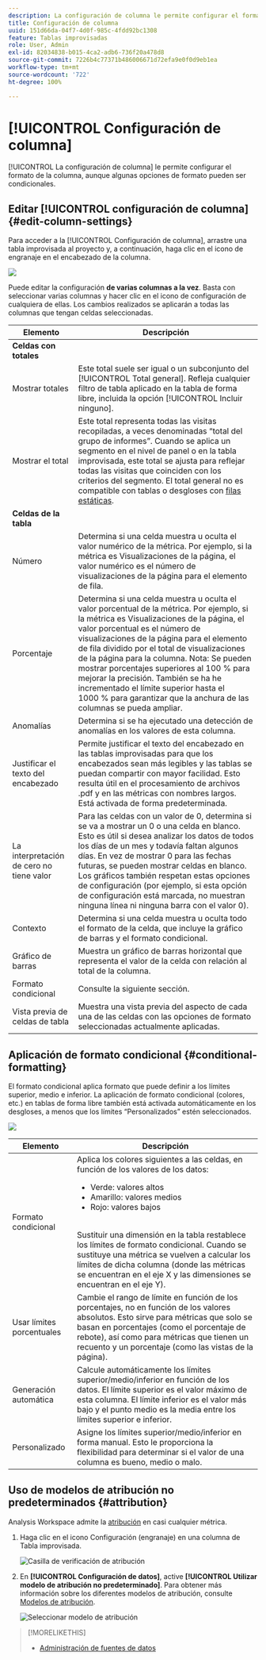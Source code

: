 ```yaml
---
description: La configuración de columna le permite configurar el formato de la columna, aunque algunas opciones de formato pueden ser condicionales.
title: Configuración de columna
uuid: 151d66da-04f7-4d0f-985c-4fdd92bc1308
feature: Tablas improvisadas
role: User, Admin
exl-id: 82034838-b015-4ca2-adb6-736f20a478d8
source-git-commit: 7226b4c77371b486006671d72efa9e0f0d9eb1ea
workflow-type: tm+mt
source-wordcount: '722'
ht-degree: 100%

---
```


# [!UICONTROL Configuración de columna]

[!UICONTROL La configuración de columna] le permite configurar el formato de la columna, aunque algunas opciones de formato pueden ser condicionales.

## Editar [!UICONTROL configuración de columna] {#edit-column-settings}

Para acceder a la [!UICONTROL Configuración de columna], arrastre una tabla improvisada al proyecto y, a continuación, haga clic en el icono de engranaje en el encabezado de la columna.

![](assets/column_settings.png)

Puede editar la configuración **de varias columnas a la vez**. Basta con seleccionar varias columnas y hacer clic en el icono de configuración de cualquiera de ellas. Los cambios realizados se aplicarán a todas las columnas que tengan celdas seleccionadas.

| Elemento | Descripción |
| --- | --- |
| **Celdas con totales** |  |
| Mostrar totales | Este total suele ser igual o un subconjunto del [!UICONTROL Total general]. Refleja cualquier filtro de tabla aplicado en la tabla de forma libre, incluida la opción [!UICONTROL Incluir ninguno]. |
| Mostrar el total | Este total representa todas las visitas recopiladas, a veces denominadas “total del grupo de informes”. Cuando se aplica un segmento en el nivel de panel o en la tabla improvisada, este total se ajusta para reflejar todas las visitas que coinciden con los criterios del segmento. El total general no es compatible con tablas o desgloses con [filas estáticas](/help/analyze/analysis-workspace/visualizations/freeform-table/workspace-totals.md). |
| **Celdas de la tabla** |  |
| Número | Determina si una celda muestra u oculta el valor numérico de la métrica. Por ejemplo, si la métrica es Visualizaciones de la página, el valor numérico es el número de visualizaciones de la página para el elemento de fila. |
| Porcentaje | Determina si una celda muestra u oculta el valor porcentual de la métrica. Por ejemplo, si la métrica es Visualizaciones de la página, el valor porcentual es el número de visualizaciones de la página para el elemento de fila dividido por el total de visualizaciones de la página para la columna.  Nota: Se pueden mostrar porcentajes superiores al 100 % para mejorar la precisión. También se ha he incrementado el límite superior hasta el 1000 % para garantizar que la anchura de las columnas se pueda ampliar. |
| Anomalías | Determina si se ha ejecutado una detección de anomalías en los valores de esta columna. |
| Justificar el texto del encabezado | Permite justificar el texto del encabezado en las tablas improvisadas para que los encabezados sean más legibles y las tablas se puedan compartir con mayor facilidad. Esto resulta útil en el procesamiento de archivos .pdf y en las métricas con nombres largos. Está activada de forma predeterminada. |
| La interpretación de cero no tiene valor | Para las celdas con un valor de 0, determina si se va a mostrar un 0 o una celda en blanco. Esto es útil si desea analizar los datos de todos los días de un mes y todavía faltan algunos días.  En vez de mostrar 0 para las fechas futuras, se pueden mostrar celdas en blanco. Los gráficos también respetan estas opciones de configuración (por ejemplo, si esta opción de configuración está marcada, no muestran ninguna línea ni ninguna barra con el valor 0). |
| Contexto | Determina si una celda muestra u oculta todo el formato de la celda, que incluye la gráfico de barras y el formato condicional. |
| Gráfico de barras | Muestra un gráfico de barras horizontal que representa el valor de la celda con relación al total de la columna. |
| Formato condicional | Consulte la siguiente sección. |
| Vista previa de celdas de tabla | Muestra una vista previa del aspecto de cada una de las celdas con las opciones de formato seleccionadas actualmente aplicadas. |

## Aplicación de formato condicional {#conditional-formatting}

El formato condicional aplica formato que puede definir a los límites superior, medio e inferior. La aplicación de formato condicional (colores, etc.) en tablas de forma libre también está activada automáticamente en los desgloses, a menos que los límites “Personalizados” estén seleccionados.

![](assets/conditional-formatting.png)

| Elemento | Descripción |
| --- | --- |
| Formato condicional | Aplica los colores siguientes a las celdas, en función de los valores de los datos: <ul><li>Verde: valores altos</li><li>Amarillo: valores medios</li><li>Rojo: valores bajos</li></ul> <br> Sustituir una dimensión en la tabla restablece los límites de formato condicional. Cuando se sustituye una métrica se vuelven a calcular los límites de dicha columna (donde las métricas se encuentran en el eje X y las dimensiones se encuentran en el eje Y). |
| Usar límites porcentuales | Cambie el rango de límite en función de los porcentajes, no en función de los valores absolutos. Esto sirve para métricas que solo se basan en porcentajes (como el porcentaje de rebote), así como para métricas que tienen un recuento y un porcentaje (como las vistas de la página). |
| Generación automática | Calcule automáticamente los límites superior/medio/inferior en función de los datos. El límite superior es el valor máximo de esta columna. El límite inferior es el valor más bajo y el punto medio es la media entre los límites superior e inferior. |
| Personalizado | Asigne los límites superior/medio/inferior en forma manual. Esto le proporciona la flexibilidad para determinar si el valor de una columna es bueno, medio o malo. |

## Uso de modelos de atribución no predeterminados {#attribution}

Analysis Workspace admite la [atribución](/help/analyze/analysis-workspace/attribution/overview.md) en casi cualquier métrica.

1. Haga clic en el icono Configuración (engranaje) en una columna de Tabla improvisada.

   ![Casilla de verificación de atribución](assets/attribution-checkbox.png)

1. En **[!UICONTROL Configuración de datos]**, active **[!UICONTROL Utilizar modelo de atribución no predeterminado]**. Para obtener más información sobre los diferentes modelos de atribución, consulte [Modelos de atribución](/help/analyze/analysis-workspace/attribution/models.md).

   ![Seleccionar modelo de atribución](assets/attribution-select.png)

>[!MORELIKETHIS]
>
>* [Administración de fuentes de datos](/help/analyze/analysis-workspace/visualizations/t-sync-visualization.md)


